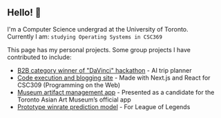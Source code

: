 ## Hello! 👋
I'm a Computer Science undergrad at the University of Toronto.  
Currently I am: `studying Operating Systems in CSC369`  

This page has my personal projects. Some group projects I have contributed to include:

- [B2B category winner of "DaVinci" hackathon](https://github.com/teddio496/WelcoMate) - AI trip planner
- [Code execution and blogging site](https://github.com/teddio496/CodeGrounds) - Made with Next.js and React for CSC309 (Programming on the Web)
- [Museum artifact management app](https://github.com/marc-issism/TAAMproject) - Presented as a candidate for the Toronto Asian Art Museum’s official app 
- [Prototype winrate prediction model](https://github.com/no-ff/no.ff) - For League of Legends
